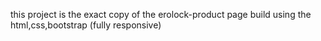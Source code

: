 this project is the exact copy of the erolock-product page build using the html,css,bootstrap (fully responsive)
